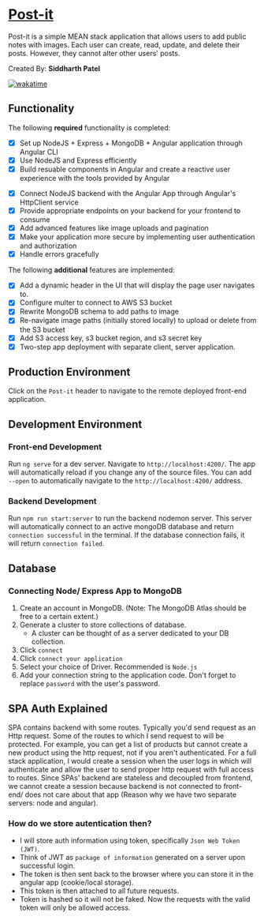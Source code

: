 # [Post-it](https://post-it-frontend.herokuapp.com/)

Post-it is a simple MEAN stack application that allows users to add public notes with images. Each user can create, read, update, and delete their posts. However, they cannot alter other users' posts.

Created By: <b> Siddharth Patel </b>

[![wakatime](https://wakatime.com/badge/user/1b6035ce-66c3-490e-bccd-740880a46a30/project/cdb977e1-2f3c-4ac7-b6cf-f1c5a8dfe6a4.svg)](https://wakatime.com/badge/user/1b6035ce-66c3-490e-bccd-740880a46a30/project/cdb977e1-2f3c-4ac7-b6cf-f1c5a8dfe6a4)

## Functionality

The following <b>required</b> functionality is completed:

* [x] Set up NodeJS + Express + MongoDB + Angular application through Angular CLI
* [x] Use NodeJS and Express efficiently
* [x] Build resuable components in Angular and create a reactive user experience with the tools provided by Angular
- [x] Connect NodeJS backend with the Angular App through Angular's HttpClient service
- [x] Provide appropriate endpoints on your backend for your frontend to consume
- [x] Add advanced features like image uploads and pagination
- [x] Make your application more secure by implementing user authentication and authorization
- [x] Handle errors gracefully

The following <b>additional</b> features are implemented:

- [x] Add a dynamic header in the UI that will display the page user navigates to.
- [x] Configure multer to connect to AWS S3 bucket
- [x] Rewrite MongoDB schema to add paths to image
- [x] Re-navigate image paths (initially stored locally) to upload or delete from the S3 bucket
- [x] Add S3 access key, s3 bucket region, and s3 secret key
- [x] Two-step app deployment with separate client, server application.

## Production Environment

Click on the `Post-it` header to navigate to the remote deployed front-end application.

## Development Environment

### Front-end Development

Run `ng serve` for a dev server. Navigate to `http://localhost:4200/`. The app will automatically reload if you change any of the source files.
You can add `--open` to automatically navigate to the `http://localhost:4200/` address.

### Backend Development

Run `npm run start:server` to run the backend nodemon server.
This server will automatically connect to an active mongoDB database and return `connection successful` in the terminal.
If the database connection fails, it will return `connection failed`.

## Database

### Connecting Node/ Express App to MongoDB

1. Create an account in MongoDB. (Note: The MongoDB Atlas should be free to a certain extent.)
2. Generate a cluster to store collections of database.
   - A cluster can be thought of as a server dedicated to your DB collection.
3. Click `connect`
4. Click `connect your application`
5. Select your choice of Driver. Recommended is `Node.js`
6. Add your connection string to the application code. Don't forget to replace `password` with the user's password.

## SPA Auth Explained

SPA contains backend with some routes. Typically you'd send request as an Http request. Some of the routes to which I send request to will be protected. For example, you can get a list of products but cannot create a new product using the http request, not if you aren't authenticated. For a full stack application, I would create a session when the user logs in which will authenticate and allow the user to send proper http request with full access to routes. Since SPAs' backend are stateless and decoupled from frontend, we cannot create a session because backend is not connected to front-end/ does not care about that app (Reason why we have two separate servers: node and angular).

### How do we store autentication then?

- I will store auth information using token, specifically `Json Web Token (JWT)`.
- Think of JWT as `package of information` generated on a server upon successful login.
- The token is then sent back to the browser where you can store it in the angular app (cookie/local storage).
- This token is then attached to all future requests.
- Token is hashed so it will not be faked. Now the requests with the valid token will only be allowed access.

